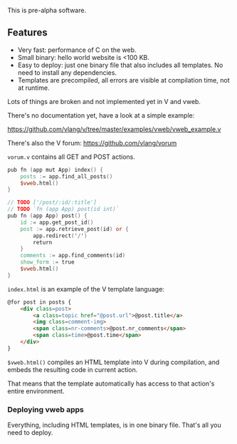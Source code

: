 This is pre-alpha software.

## Features
- Very fast: performance of C on the web.
- Small binary: hello world website is <100 KB.
- Easy to deploy: just one binary file that also includes all templates.
  No need to install any dependencies.
- Templates are precompiled, all errors are visible at compilation time,
  not at runtime.

Lots of things are broken and not implemented yet in V and vweb.

There's no documentation yet, have a look at a simple example:

https://github.com/vlang/v/tree/master/examples/vweb/vweb_example.v

There's also the V forum: https://github.com/vlang/vorum

`vorum.v` contains all GET and POST actions.

```v ignore
pub fn (app mut App) index() {
	posts := app.find_all_posts()
	$vweb.html()
}

// TODO ['/post/:id/:title']
// TODO `fn (app App) post(id int)`
pub fn (app App) post() {
	id := app.get_post_id()
	post := app.retrieve_post(id) or {
		app.redirect('/')
		return
	}
	comments := app.find_comments(id)
	show_form := true
	$vweb.html()
}

```

`index.html` is an example of the V template language:

```html
@for post in posts {
	<div class=post>
		<a class=topic href="@post.url">@post.title</a>
		<img class=comment-img>
		<span class=nr-comments>@post.nr_comments</span>
		<span class=time>@post.time</span>
	</div>
}
```

`$vweb.html()` compiles an HTML template into V during compilation,
and embeds the resulting code in current action.

That means that the template automatically has access to that action's entire environment.


### Deploying vweb apps

Everything, including HTML templates, is in one binary file. That's all you need to deploy.
